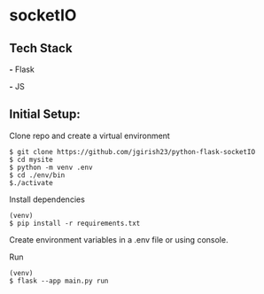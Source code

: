 # socketIO


## Tech Stack

**-** Flask

**-** JS




## Initial Setup:

Clone repo and create a virtual environment

```
$ git clone https://github.com/jgirish23/python-flask-socketIO
$ cd mysite
$ python -m venv .env
$ cd ./env/bin
$./activate
```

Install dependencies

```
(venv)
$ pip install -r requirements.txt
```

Create environment variables in a .env file
or using console.

Run

```
(venv)
$ flask --app main.py run
```
